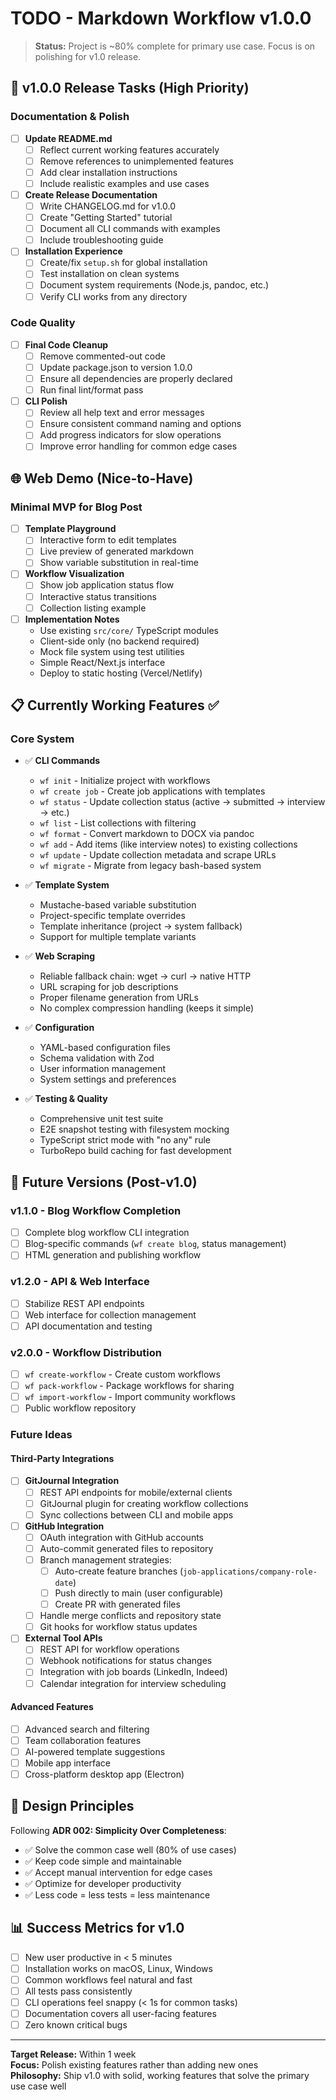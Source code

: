 # TODO - Markdown Workflow v1.0.0

> **Status:** Project is ~80% complete for primary use case. Focus is on polishing for v1.0 release.

## 🚀 v1.0.0 Release Tasks (High Priority)

### Documentation & Polish
- [ ] **Update README.md**
  - [ ] Reflect current working features accurately
  - [ ] Remove references to unimplemented features
  - [ ] Add clear installation instructions
  - [ ] Include realistic examples and use cases

- [ ] **Create Release Documentation**
  - [ ] Write CHANGELOG.md for v1.0.0
  - [ ] Create "Getting Started" tutorial
  - [ ] Document all CLI commands with examples
  - [ ] Include troubleshooting guide

- [ ] **Installation Experience**
  - [ ] Create/fix `setup.sh` for global installation
  - [ ] Test installation on clean systems
  - [ ] Document system requirements (Node.js, pandoc, etc.)
  - [ ] Verify CLI works from any directory

### Code Quality
- [ ] **Final Code Cleanup**
  - [ ] Remove commented-out code
  - [ ] Update package.json to version 1.0.0
  - [ ] Ensure all dependencies are properly declared
  - [ ] Run final lint/format pass

- [ ] **CLI Polish**
  - [ ] Review all help text and error messages
  - [ ] Ensure consistent command naming and options
  - [ ] Add progress indicators for slow operations
  - [ ] Improve error handling for common edge cases

## 🌐 Web Demo (Nice-to-Have)

### Minimal MVP for Blog Post
- [ ] **Template Playground**
  - [ ] Interactive form to edit templates
  - [ ] Live preview of generated markdown
  - [ ] Show variable substitution in real-time

- [ ] **Workflow Visualization**
  - [ ] Show job application status flow
  - [ ] Interactive status transitions
  - [ ] Collection listing example

- [ ] **Implementation Notes**
  - Use existing `src/core/` TypeScript modules
  - Client-side only (no backend required)
  - Mock file system using test utilities
  - Simple React/Next.js interface
  - Deploy to static hosting (Vercel/Netlify)

## 📋 Currently Working Features ✅

### Core System
- ✅ **CLI Commands**
  - `wf init` - Initialize project with workflows
  - `wf create job` - Create job applications with templates
  - `wf status` - Update collection status (active → submitted → interview → etc.)
  - `wf list` - List collections with filtering
  - `wf format` - Convert markdown to DOCX via pandoc
  - `wf add` - Add items (like interview notes) to existing collections
  - `wf update` - Update collection metadata and scrape URLs
  - `wf migrate` - Migrate from legacy bash-based system

- ✅ **Template System**
  - Mustache-based variable substitution
  - Project-specific template overrides
  - Template inheritance (project → system fallback)
  - Support for multiple template variants

- ✅ **Web Scraping**
  - Reliable fallback chain: wget → curl → native HTTP
  - URL scraping for job descriptions
  - Proper filename generation from URLs
  - No complex compression handling (keeps it simple)

- ✅ **Configuration**
  - YAML-based configuration files
  - Schema validation with Zod
  - User information management
  - System settings and preferences

- ✅ **Testing & Quality**
  - Comprehensive unit test suite
  - E2E snapshot testing with filesystem mocking
  - TypeScript strict mode with "no any" rule
  - TurboRepo build caching for fast development

## 🔮 Future Versions (Post-v1.0)

### v1.1.0 - Blog Workflow Completion
- [ ] Complete blog workflow CLI integration
- [ ] Blog-specific commands (`wf create blog`, status management)
- [ ] HTML generation and publishing workflow

### v1.2.0 - API & Web Interface
- [ ] Stabilize REST API endpoints
- [ ] Web interface for collection management
- [ ] API documentation and testing

### v2.0.0 - Workflow Distribution
- [ ] `wf create-workflow` - Create custom workflows
- [ ] `wf pack-workflow` - Package workflows for sharing
- [ ] `wf import-workflow` - Import community workflows
- [ ] Public workflow repository

### Future Ideas

#### Third-Party Integrations
- [ ] **GitJournal Integration**
  - [ ] REST API endpoints for mobile/external clients
  - [ ] GitJournal plugin for creating workflow collections
  - [ ] Sync collections between CLI and mobile apps

- [ ] **GitHub Integration**
  - [ ] OAuth integration with GitHub accounts
  - [ ] Auto-commit generated files to repository
  - [ ] Branch management strategies:
    - [ ] Auto-create feature branches (`job-applications/company-role-date`)
    - [ ] Push directly to main (user configurable)
    - [ ] Create PR with generated files
  - [ ] Handle merge conflicts and repository state
  - [ ] Git hooks for workflow status updates

- [ ] **External Tool APIs**
  - [ ] REST API for workflow operations
  - [ ] Webhook notifications for status changes
  - [ ] Integration with job boards (LinkedIn, Indeed)
  - [ ] Calendar integration for interview scheduling

#### Advanced Features
- [ ] Advanced search and filtering
- [ ] Team collaboration features  
- [ ] AI-powered template suggestions
- [ ] Mobile app interface
- [ ] Cross-platform desktop app (Electron)

## 🎯 Design Principles

Following **ADR 002: Simplicity Over Completeness**:
- ✅ Solve the common case well (80% of use cases)
- ✅ Keep code simple and maintainable
- ✅ Accept manual intervention for edge cases
- ✅ Optimize for developer productivity
- ✅ Less code = less tests = less maintenance

## 📊 Success Metrics for v1.0

- [ ] New user productive in < 5 minutes
- [ ] Installation works on macOS, Linux, Windows
- [ ] Common workflows feel natural and fast
- [ ] All tests pass consistently
- [ ] CLI operations feel snappy (< 1s for common tasks)
- [ ] Documentation covers all user-facing features
- [ ] Zero known critical bugs

---

**Target Release:** Within 1 week  
**Focus:** Polish existing features rather than adding new ones  
**Philosophy:** Ship v1.0 with solid, working features that solve the primary use case well